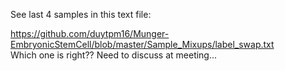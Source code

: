 See last 4 samples in this text file:  

https://github.com/duytpm16/Munger-EmbryonicStemCell/blob/master/Sample_Mixups/label_swap.txt  
Which one is right?? Need to discuss at meeting...



